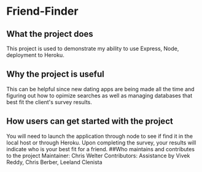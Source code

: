 # Friend-Finder

## What the project does
This project is used to demonstrate my ability to use Express, Node, deployment to Heroku.
## Why the project is useful
This can be helpful since new dating apps are being made all the time and figuring out how to opimize searches as well as managing databases that best fit the client's survey results.
## How users can get started with the project
You will need to launch the application through node to see if find it in the local host or through Heroku.  Upon completing the survey, your results will indicate who is your best fit for a friend.
##Who maintains and contributes to the project
Maintainer: Chris Welter
Contributors: Assistance by Vivek Reddy, Chris Berber, Leeland Clenista